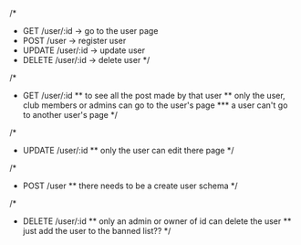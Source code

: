 /*
 * GET /user/:id -> go to the user page
 * POST /user -> register user
 * UPDATE /user/:id -> update user
 * DELETE /user/:id -> delete user
 */

/*
 * GET /user/:id
 ** to see all the post made by that user
 ** only the user, club members or admins can go to the user's page
 *** a user can't go to another user's page
 */

/*
 * UPDATE /user/:id
 ** only the user can edit there page
 */

/*
 * POST /user
 ** there needs to be a create user schema
 */

/*
 * DELETE /user/:id
 ** only an admin or owner of id can delete the user
 ** just add the user to the banned list??
 */


